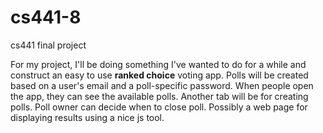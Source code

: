 # cs441-8
cs441 final project

For my project, I'll be doing something I've wanted to do for a while and construct an easy to use **ranked choice** voting app. Polls will be created based on a user's email and a poll-specific password. When people open the app, they can see the available polls. Another tab will be for creating polls. Poll owner can decide when to close poll. Possibly a web page for displaying results using a nice js tool.